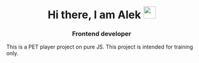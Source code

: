 <h1 align="center">Hi there, I am Alek</a> 
<img src="https://github.com/blackcater/blackcater/raw/main/images/Hi.gif" height="32"/></h1>
<h3 align="center">Frontend developer</h3>

This is a PET player project on pure JS. This project is intended for training only.
